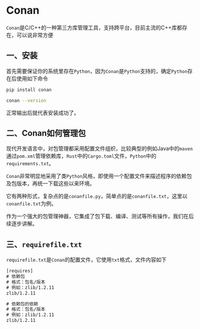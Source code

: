 # Conan

`Conan`是C/C++的一种第三方库管理工具，支持跨平台，目前主流的C++库都存在，可以说非常方便

## 一、安装

首先需要保证你的系统里存在`Python`，因为`Conan`是`Python`支持的，确定`Python`存在后使用如下命令

```sh
pip install conan

conan --version
```

正常输出后就代表安装成功了。

## 二、Conan如何管理包

现代开发语言中，对包管理都采用配置文件组织，比较典型的例如Java中的`maven`通过`pom.xml`管理依赖库，`Rust`中的`Cargo.toml`文件，`Python`中的`requirements.txt`。

`Conan`非常明显地采用了类`Python`风格，即使用一个配置文件来描述程序的依赖包及包版本，再统一下载这些以来环境。

它有两种形式，复杂点的是`conanfile.py`，简单点的是`conanfile.txt`，这里以`conanfile.txt`为例。

作为一个强大的包管理神器，它集成了包下载、编译、测试等所有操作，我们在后续逐步讲解。

## 三、`requirefile.txt`

`requirefile.txt`是`Conan`的配置文件，它使用`txt`格式，文件内容如下

```txt
[requires]
# 依赖包
# 格式：包名/版本
# 例如：zlib/1.2.11
zlib/1.2.11

# 依赖包的依赖
# 格式：包名/版本
# 例如：zlib/1.2.11
zlib/1.2.11
